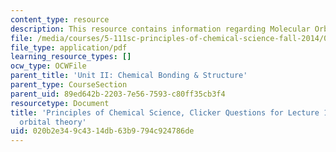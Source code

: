 ```yaml
---
content_type: resource
description: This resource contains information regarding Molecular Orbital Theory.
file: /media/courses/5-111sc-principles-of-chemical-science-fall-2014/020b2e349c4314db63b9794c924786de_MIT5_111F14_Lec13Clkr.pdf
file_type: application/pdf
learning_resource_types: []
ocw_type: OCWFile
parent_title: 'Unit II: Chemical Bonding & Structure'
parent_type: CourseSection
parent_uid: 89ed642b-2203-7e56-7593-c80ff35cb3f4
resourcetype: Document
title: 'Principles of Chemical Science, Clicker Questions for Lecture 13: Molecular
  orbital theory'
uid: 020b2e34-9c43-14db-63b9-794c924786de
---
```

